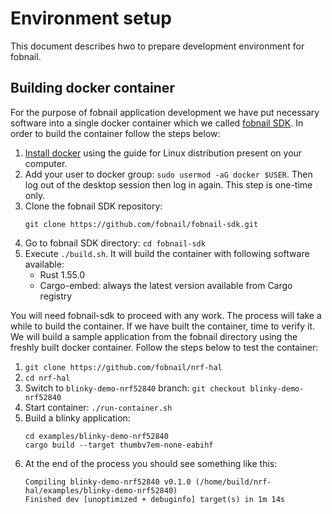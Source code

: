 # Environment setup

This document describes hwo to prepare development environment for fobnail.

## Building docker container

For the purpose of fobnail application development we have put necessary
software into a single docker container which we called [fobnail SDK](https://github.com/fobnail/fobnail-sdk).
In order to build the container follow the steps below:

1. [Install docker](https://docs.docker.com/engine/install/) using the guide
   for Linux distribution present on your computer.
2. Add your user to docker group: `sudo usermod -aG docker $USER`. Then log out
   of the desktop session then log in again. This step is one-time only.
2. Clone the fobnail SDK repository:
   ```
   git clone https://github.com/fobnail/fobnail-sdk.git
   ```
3. Go to fobnail SDK directory: `cd fobnail-sdk`
4. Execute `./build.sh`. It will build the container with following software
   available:
   - Rust 1.55.0
   - Cargo-embed: always the latest version available from Cargo registry

You will need fobnail-sdk to proceed with any work. The process will take a
while to build the container. If we have built the container, time to verify
it. We will build a sample application from the fobnail directory using the
freshly built docker container. Follow the steps below to test the container:

1. `git clone https://github.com/fobnail/nrf-hal`
2. `cd nrf-hal`
3. Switch to `blinky-demo-nrf52840` branch: `git checkout blinky-demo-nrf52840`
4. Start container: `./run-container.sh`
5. Build a blinky application:
   ```
   cd examples/blinky-demo-nrf52840
   cargo build --target thumbv7em-none-eabihf
   ```
6. At the end of the process you should see something like this:
   ```
   Compiling blinky-demo-nrf52840 v0.1.0 (/home/build/nrf-hal/examples/blinky-demo-nrf52840)
   Finished dev [unoptimized + debuginfo] target(s) in 1m 14s
   ```
